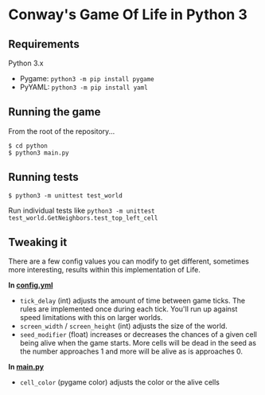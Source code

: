 # Conway's Game Of Life in Python 3

## Requirements
Python 3.x

- Pygame: `python3 -m pip install pygame`
- PyYAML: `python3 -m pip install yaml`

## Running the game
From the root of the repository...
```
$ cd python
$ python3 main.py
```

## Running tests
```
$ python3 -m unittest test_world
```
Run individual tests like `python3 -m unittest test_world.GetNeighbors.test_top_left_cell`

## Tweaking it
There are a few config values you can modify to get different, sometimes more interesting, results within this implementation of Life.

**In [config.yml](https://github.com/carterbancroft/game-of-life/blob/master/python/config.yml)**
- `tick_delay` (int) adjusts the amount of time between game ticks. The rules are implemented once during each tick. You'll run up against speed limitations with this on larger worlds.
- `screen_width` / `screen_height` (int) adjusts the size of the world.
- `seed_modifier` (float) increases or decreases the chances of a given cell being alive when the game starts. More cells will be dead in the seed as the number approaches 1 and more will be alive as is approaches 0.

**In [main.py](https://github.com/carterbancroft/game-of-life/blob/master/python/main.py)**
- `cell_color` (pygame color) adjusts the color or the alive cells
